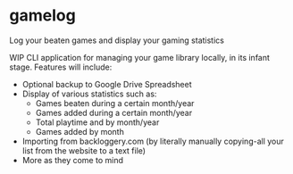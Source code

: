 # gamelog
Log your beaten games and display your gaming statistics

WIP CLI application for managing your game library locally, in its infant stage.
Features will include: 
* Optional backup to Google Drive Spreadsheet
* Display of various statistics such as:
   * Games beaten during a certain month/year
   * Games added during a certain month/year
   * Total playtime and by month/year
   * Games added by month
* Importing from backloggery.com (by literally manually copying-all your list from the website to a text file)
* More as they come to mind
